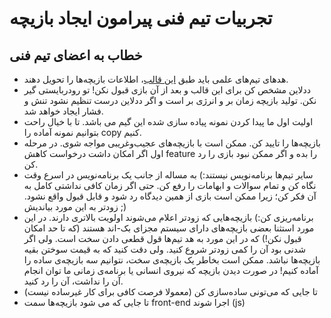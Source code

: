 # تجربیات تیم فنی پیرامون ایجاد بازیچه

## خطاب به اعضای تیم فنی
- هدهای تیم‌های علمی باید طبق [این قالب](https://github.com/Scientific-Minigames/.github/blob/main/template.md)، اطلاعات بازیچه‌ها را تحویل دهند.
- ددلاین مشخص کن برای این قالب و بعد از آن بازی قبول نکن! تو رودربایستی گیر نکن. تولید بازیچه زمان بر و انرژی بر است و اگر ددلاین درست تنظیم نشود تنش و فشار ایجاد خواهد شد.
- اولیت اول ما پیدا کردن نمونه پیاده سازی شده این گیم می باشد. تا با خیال راحت بتوانیم نمونه آماده را copy کنیم.
- بازیچه‌ها را تایید کن. ممکن است با بازیچه‌های عجیب‌و‌‌غریبی مواجه شوی. در مرحله اول اگر امکان داشت درخواست کاهش feature را بده و اگر ممکن نبود بازی را رد کن.
- سایر تیم‌ها برنامه‌نویس نیستند:) به مساله از جانب یک برنامه‌نویس در اسرع وقت نگاه کن و تمام سوالات و ابهامات را رفع کن. حتی اگر زمان کافی نداشتی کامل به آن فکر کن؛ زیرا ممکن است بازی از همین دیدگاه رد شود و قابل قبول واقع نشود. زودتر به این مورد بیاندیش ;)
- برنامه‌ریزی کن:) بازیچه‌هایی که زودتر اعلام می‌شوند اولویت بالاتری دارند. در این مورد استثنا بعضی بازیچه‌های دارای سیستم مجزای بک-اند هستند (که تا حد امکان قبول نکن!) که در این مورد به هد تیم‌ها قول قطعی دادن سخت است. ولی اگر شدنی بود آن را کمی زودتر شروع کنید. ولی دقت کنید که به قیمت سوختن بقیه بازیچه‌ها نباشد. ممکن است بخاطر یک بازیچه‌ی سخت، نتوانیم سه بازیچه‌ی ساده را آماده کنیم! در صورت دیدن بازیچه که نیروی انسانی یا برنامه‌ی زمانی ما توان انجام آن را نداشت، آن را رد کنید.
- تا جایی که می‌تونی ساده‌سازی کن (معمولا فرصت کافی برای کار غیر‌ساده نیست)
- تا جایی که می شود بازیچه‌ها سمت front-end اجرا شوند (js)
